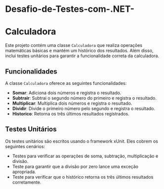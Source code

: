 # Desafio-de-Testes-com-.NET-

# Calculadora

Este projeto contém uma classe `Calculadora` que realiza operações matemáticas básicas e mantém um histórico dos resultados. Além disso, inclui testes unitários para garantir a funcionalidade correta da calculadora.

## Funcionalidades

A classe `Calculadora` oferece as seguintes funcionalidades:

- **Somar**: Adiciona dois números e registra o resultado.
- **Subtrair**: Subtrai o segundo número do primeiro e registra o resultado.
- **Multiplicar**: Multiplica dois números e registra o resultado.
- **Dividir**: Divide o primeiro número pelo segundo e registra o resultado.
- **Historico**: Retorna os três últimos resultados registrados.

## Testes Unitários

Os testes unitários são escritos usando o framework xUnit. Eles cobrem os seguintes cenários:

- Testes para verificar as operações de soma, subtração, multiplicação e divisão.
- Teste para garantir que a divisão por zero lance uma exceção apropriada.
- Teste para verificar que o histórico retorna os três últimos resultados corretamente.
